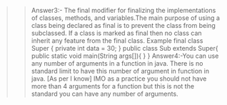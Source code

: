 >>Answer3:- The final modifier for finalizing the implementations of classes, methods, and variables.The main purpose of using a class being declared as final is to prevent the class from being subclassed. If a class is marked as final then no class can inherit any feature from the final class.
Example
final class Super {
    private int data = 30;
    }
public class Sub extends Super{
    public static void main(String args[]){
    }
}
>>Answer4:-You can use any number of arguments in a function in java. There is no standard limit to have this number of argument in function in java. [As per I know] IMO as a practice you should not have more than 4 arguments for a function but this is not the standard you can have any number of arguments.
